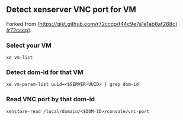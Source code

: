## Detect xenserver VNC port for VM

Forked from [https://gist.github.com/r72cccp/f44c9e7a1e1ab6af288c](r72cccp).

### Select your VM

    xe vm-list

### Detect dom-id for that VM

    xe vm-param-list uuid=<$SERVER-UUID> | grep dom-id
  
### Read VNC port by that dom-id

    xenstore-read /local/domain/<$DOM-ID>/console/vnc-port


